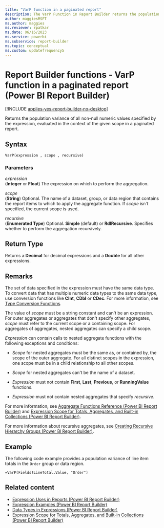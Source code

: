 ```yaml
---
title: "VarP function in a paginated report"
description: The VarP Function in Report Builder returns the population variance of all non-null numeric values in a paginated report specified by the expression.
author: maggiesMSFT
ms.author: maggies
ms.reviewer: rpatkar
ms.date: 06/16/2023
ms.service: powerbi
ms.subservice: report-builder
ms.topic: conceptual
ms.custom: updatefrequency5
---
```

# Report Builder functions - VarP function in a paginated report (Power BI Report Builder)

[!INCLUDE [applies-yes-report-builder-no-desktop](../../includes/applies-yes-report-builder-no-desktop.md)]

  Returns the population variance of all non-null numeric values specified by the expression, evaluated in the context of the given scope in a paginated report.

## Syntax

```syntaxsql
VarP(expression , scope , recursive)
```

### Parameters

*expression*  
(**Integer** or **Float**) The expression on which to perform the aggregation.

*scope*  
(**String**) Optional. The name of a dataset, group, or data region that contains the report items to which to apply the aggregate function. If *scope* isn't specified, the current scope is used.

*recursive*  
(**Enumerated Type**) Optional. **Simple** (default) or **RdlRecursive**. Specifies whether to perform the aggregation recursively.

## Return Type

Returns a **Decimal** for decimal expressions and a **Double** for all other expressions.

## Remarks

The set of data specified in the expression must have the same data type. To convert data that has multiple numeric data types to the same data type, use conversion functions like **CInt**, **CDbl** or **CDec**. For more information, see [Type Conversion Functions](/dotnet/visual-basic/language-reference/functions/type-conversion-functions).

The value of *scope* must be a string constant and can't be an expression. For outer aggregates or aggregates that don't specify other aggregates, *scope* must refer to the current scope or a containing scope. For aggregates of aggregates, nested aggregates can specify a child scope.

*Expression* can contain calls to nested aggregate functions with the following exceptions and conditions:

- *Scope* for nested aggregates must be the same as, or contained by, the scope of the outer aggregate. For all distinct scopes in the expression, one scope must be in a child relationship to all other scopes.

- *Scope* for nested aggregates can't be the name of a dataset.

- *Expression* must not contain **First**, **Last**, **Previous**, or **RunningValue** functions.

- *Expression* must not contain nested aggregates that specify *recursive*.

For more information, see [Aggregate Functions Reference (Power BI Report Builder)](./report-builder-functions-aggregate-functions-reference.md) and [Expression Scope for Totals, Aggregates, and Built-in Collections (Power BI Report Builder)](./expression-scope-for-totals-aggregates-and-built-in-collections.md).

For more information about recursive aggregates, see [Creating Recursive Hierarchy Groups (Power BI Report Builder)](./creating-recursive-hierarchy-groups-report-builder.md).

## Example

The following code example provides a population variance of line item totals in the `Order` group or data region.

```
=VarP(Fields!LineTotal.Value, "Order")
```

## Related content

- [Expression Uses in Reports (Power BI Report Builder)](./expression-uses-reports-report-builder.md)
- [Expression Examples (Power BI Report Builder)](./report-builder-expression-examples.md)
- [Data Types in Expressions (Power BI Report Builder)](./data-types-expressions-report-builder.md)
- [Expression Scope for Totals, Aggregates, and Built-in Collections (Power BI Report Builder)](./expression-scope-for-totals-aggregates-and-built-in-collections.md)
